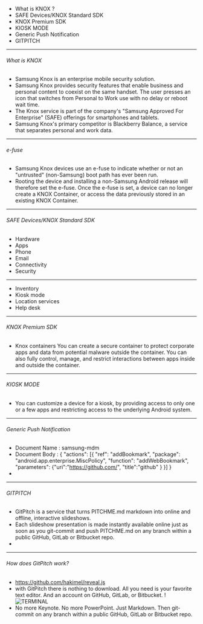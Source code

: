 
* What is KNOX ?
* SAFE Devices/KNOX Standard SDK
* KNOX Premium SDK
* KIOSK MODE
* Generic Push Notification
* GITPITCH
---
###### What is KNOX
- Samsung Knox is an enterprise mobile security solution.
- Samsung Knox provides security features that enable business and personal content to coexist on the same handset. The user presses an icon that switches from Personal to Work use with no delay or reboot wait time.
- The Knox service is part of the company's "Samsung Approved For Enterprise" (SAFE) offerings for smartphones and tablets. 
- Samsung Knox's primary  competitor is Blackberry Balance, a service that separates personal and work data. 
---
###### e-fuse
- Samsung Knox devices use an e-fuse to indicate whether or not an "untrusted" (non-Samsung) boot path has ever been run.
- Rooting the device and installing a non-Samsung Android release will therefore set the e-fuse. Once the e-fuse is set, a device can no longer  create a KNOX Container, or access the data previously stored in an existing KNOX Container.
----
###### SAFE Devices/KNOX Standard SDK
- Hardware 
- Apps 
- Phone 
- Email 
- Connectivity 
- Security
--- 
- Inventory 
- Kiosk mode
- Location services
- Help desk
---
###### KNOX Premium SDK
- Knox containers You can create a secure container to protect corporate apps and data from potential malware outside the container. You can also fully control, manage, and restrict interactions between apps inside and outside the container.

---
###### KIOSK MODE

- You can customize a device for a kiosk, by providing access to only one or a few apps and restricting access to the underlying Android system.
---
###### Generic Push Notification
- Document Name : samsung-mdm
- Document Body : {
        "actions": [{
            "ref": "addBookmark",
            "package": "android.app.enterprise.MiscPolicy",
            "function": "addWebBookmark",
            "parameters": {"uri":"https://github.com/", "title":"github" }
        }]
    }
- 
---
###### GITPITCH
- GitPitch is a service that turns PITCHME.md markdown into online and offline, interactive slideshows.
- Each slideshow presentation is made instantly available online just as soon as you git-commit and push PITCHME.md on any branch within a public GitHub, GitLab or Bitbucket repo.
- 
---
###### How does GitPitch work?
- https://github.com/hakimel/reveal.js
- with GitPitch there is nothing to download. All you need is your favorite text editor. And an account on GitHub, GitLab, or Bitbucket.
!![TERMINAL](https://d1z75bzl1vljy2.cloudfront.net/hello-world/terminal.png)
- No more Keynote. No more PowerPoint. Just Markdown. Then git-commit on any branch within a public GitHub, GitLab or Bitbucket repo.
